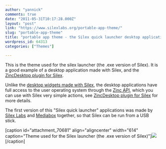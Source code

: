```yaml
---
author: "yannick"
comments: true
date: "2011-05-31T10:17:28.000Z"
layout: "post"
link: "https://www.silexlabs.org/portable-app-theme/"
slug: "portable-app-theme"
title: "portable app theme - the Silex quick launcher desktop application (mac and windows)"
wordpress_id: 64313
categories: ["Themes"]

---
```

This is the theme used for the silex launcher (the .exe version of Silex). It is a good example of a desktop application made with Silex, and the [ZincDesktop](https://www.silexlabs.org/81290/exchange/exchange-silex/plugins/zincdesktop-plugin-your-silex-publications-on-the-desktop/)[ plugin for Silex](https://www.silexlabs.org/81290/exchange/exchange-silex/plugins/zincdesktop-plugin-your-silex-publications-on-the-desktop/).

Unlike the [desktop widgets made with Silex](https://www.silexlabs.org/1705/the-blog/build-the-widget-of-your-dreams/), the desktop applications have full access to the user operating system through the [Zinc API](http://www.multidmedia.com/support/livedocs/), which you can use with Silex very simple actions, see [ZincDesktop](https://www.silexlabs.org/81290/exchange/exchange-silex/plugins/zincdesktop-plugin-your-silex-publications-on-the-desktop/)[ plugin for Silex](https://www.silexlabs.org/81290/exchange/exchange-silex/plugins/zincdesktop-plugin-your-silex-publications-on-the-desktop/) for more details.

The first version of this "Silex quick launcher" applications was made by [Silex Labs](https://www.silexlabs.org/) and [Mediabox](http://flash.mediabox.fr/) together, so that Silex can be run from a USB stick.

[caption id="attachment_70681" align="aligncenter" width="614" caption="Theme used for the Silex launcher (the .exe version of Silex)"]![](https://www.silexlabs.org/wp-content/uploads/2011/05/silex-launcher.jpg)[/caption]

